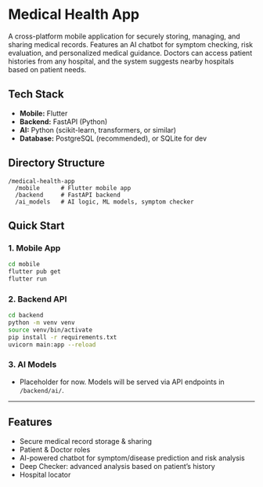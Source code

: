 # Medical Health App

A cross-platform mobile application for securely storing, managing, and sharing medical records. Features an AI chatbot for symptom checking, risk evaluation, and personalized medical guidance. Doctors can access patient histories from any hospital, and the system suggests nearby hospitals based on patient needs.

## Tech Stack

- **Mobile:** Flutter
- **Backend:** FastAPI (Python)
- **AI:** Python (scikit-learn, transformers, or similar)
- **Database:** PostgreSQL (recommended), or SQLite for dev

## Directory Structure

```
/medical-health-app
  /mobile      # Flutter mobile app
  /backend     # FastAPI backend
  /ai_models   # AI logic, ML models, symptom checker
```

## Quick Start

### 1. Mobile App

```bash
cd mobile
flutter pub get
flutter run
```

### 2. Backend API

```bash
cd backend
python -m venv venv
source venv/bin/activate
pip install -r requirements.txt
uvicorn main:app --reload
```

### 3. AI Models

- Placeholder for now. Models will be served via API endpoints in `/backend/ai/`.

---

## Features

- Secure medical record storage & sharing
- Patient & Doctor roles
- AI-powered chatbot for symptom/disease prediction and risk analysis
- Deep Checker: advanced analysis based on patient’s history
- Hospital locator